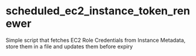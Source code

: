 # scheduled_ec2_instance_token_renewer
Simple script that fetches EC2 Role Credentials from Instance Metadata, store them in a file and updates them before expiry
